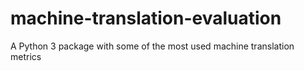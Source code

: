 # machine-translation-evaluation
A Python 3 package with some of the most used machine translation metrics
